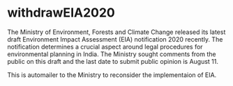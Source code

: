 # withdrawEIA2020

 The Ministry of Environment, Forests and Climate Change released its latest draft Environment Impact Assessment (EIA) notification 2020 recently. The notification determines a crucial aspect around legal procedures for environmental planning in India. The Ministry sought comments from the public on this draft and the last date to submit public opinion is August 11.
 
 This is automailer to the Ministry to reconsider the implementaion of EIA.
